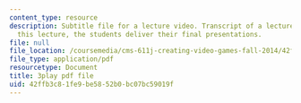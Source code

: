 ```yaml
---
content_type: resource
description: Subtitle file for a lecture video. Transcript of a lecture video. In
  this lecture, the students deliver their final presentations.
file: null
file_location: /coursemedia/cms-611j-creating-video-games-fall-2014/42ffb3c81fe9be5852b0bc07bc59019f_sKolTx6sxUo.pdf
file_type: application/pdf
resourcetype: Document
title: 3play pdf file
uid: 42ffb3c8-1fe9-be58-52b0-bc07bc59019f
---
```

